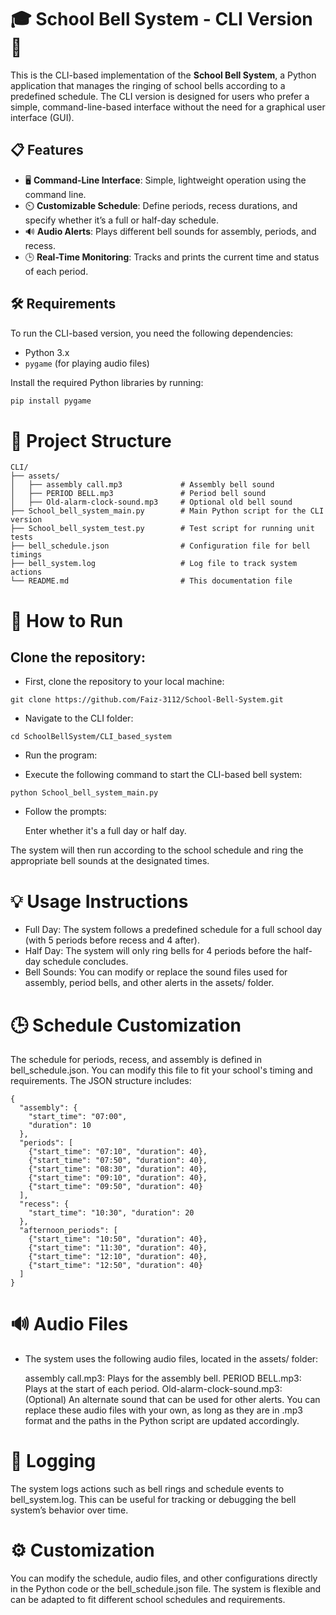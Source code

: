 # 🎓 School Bell System - CLI Version 🔔

This is the CLI-based implementation of the **School Bell System**, a Python application that manages the ringing of school bells according to a predefined schedule. The CLI version is designed for users who prefer a simple, command-line-based interface without the need for a graphical user interface (GUI).

## 📋 Features

- 🖥️ **Command-Line Interface**: Simple, lightweight operation using the command line.
- ⏲️ **Customizable Schedule**: Define periods, recess durations, and specify whether it’s a full or half-day schedule.
- 🔊 **Audio Alerts**: Plays different bell sounds for assembly, periods, and recess.
- 🕒 **Real-Time Monitoring**: Tracks and prints the current time and status of each period.

## 🛠️ Requirements

To run the CLI-based version, you need the following dependencies:

- Python 3.x
- `pygame` (for playing audio files)

Install the required Python libraries by running:

```bash
pip install pygame
```

# 📂 Project Structure
```
CLI/
├── assets/
│   ├── assembly call.mp3             # Assembly bell sound
│   ├── PERIOD BELL.mp3               # Period bell sound
│   ├── Old-alarm-clock-sound.mp3     # Optional old bell sound
├── School_bell_system_main.py        # Main Python script for the CLI version
├── School_bell_system_test.py        # Test script for running unit tests
├── bell_schedule.json                # Configuration file for bell timings
├── bell_system.log                   # Log file to track system actions
└── README.md                         # This documentation file
```
# 🚀 How to Run

## Clone the repository:

- First, clone the repository to your local machine:

```
git clone https://github.com/Faiz-3112/School-Bell-System.git
```
- Navigate to the CLI folder:
```
cd SchoolBellSystem/CLI_based_system
```
- Run the program:

- Execute the following command to start the CLI-based bell system:

```
python School_bell_system_main.py
```

- Follow the prompts:

    Enter whether it's a full day or half day.

The system will then run according to the school schedule and ring the appropriate bell sounds at the designated times.

# 💡 Usage Instructions
 - Full Day: The system follows a predefined schedule for a full school day (with 5 periods before recess and 4 after).
 - Half Day: The system will only ring bells for 4 periods before the half-day schedule concludes.
 - Bell Sounds: You can modify or replace the sound files used for assembly, period bells, and other alerts in the assets/ folder.
# 🕒 Schedule Customization
   The schedule for periods, recess, and assembly is defined in bell_schedule.json. You can modify this file to fit your school's timing and requirements. The JSON structure includes:

```
{
  "assembly": {
    "start_time": "07:00",
    "duration": 10
  },
  "periods": [
    {"start_time": "07:10", "duration": 40},
    {"start_time": "07:50", "duration": 40},
    {"start_time": "08:30", "duration": 40},
    {"start_time": "09:10", "duration": 40},
    {"start_time": "09:50", "duration": 40}
  ],
  "recess": {
    "start_time": "10:30", "duration": 20
  },
  "afternoon_periods": [
    {"start_time": "10:50", "duration": 40},
    {"start_time": "11:30", "duration": 40},
    {"start_time": "12:10", "duration": 40},
    {"start_time": "12:50", "duration": 40}
  ]
}
```
# 🔊 Audio Files

  - The system uses the following audio files, located in the assets/ folder:

      assembly call.mp3: Plays for the assembly bell.
      PERIOD BELL.mp3: Plays at the start of each period.
      Old-alarm-clock-sound.mp3: (Optional) An alternate sound that can be used for other alerts.
      You can replace these audio files with your own, as long as they are in .mp3 format and the paths in the Python script are updated accordingly.

# 📝 Logging
The system logs actions such as bell rings and schedule events to bell_system.log. This can be useful for tracking or debugging the bell system’s behavior over time.

# ⚙️ Customization
You can modify the schedule, audio files, and other configurations directly in the Python code or the bell_schedule.json file. The system is flexible and can be adapted to fit different school schedules and requirements.
